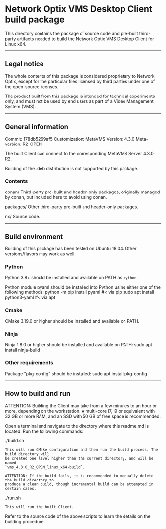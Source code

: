 # Network Optix VMS Desktop Client build package

This directory contains the package of source code and pre-built third-party artifacts needed to
build the Network Optix VMS Desktop Client for Linux x64.

---------------------------------------------------------------------------------------------------
## Legal notice

The whole contents of this package is considered proprietary to Network Optix, except for the
particular files licensed by third parties under one of the open-source licenses.

The product built from this package is intended for technical experiments only, and must not be
used by end users as part of a Video Management System (VMS).

---------------------------------------------------------------------------------------------------
## General information

Commit: 178db5269af5
Customization: MetaVMS
Version: 4.3.0
Meta-version: R2-OPEN

The built Client can connect to the corresponding MetaVMS Server 4.3.0 R2.

Building of the .deb distribution is not supported by this package.

### Contents

conan/
    Third-party pre-built and header-only packages, originally managed by conan, but included here
    to avoid using conan.

packages/
    Other third-party pre-built and header-only packages.
    
nx/
    Source code.
   
---------------------------------------------------------------------------------------------------
## Build environment

Building of this package has been tested on Ubuntu 18.04. Other versions/flavors may work as well.

### Python

Python 3.8+ should be installed and available on PATH as `python`.

Python module pyaml should be installed into Python using either one of the following methods:
    python -m pip install pyaml #< via pip
    sudo apt install python3-yaml #< via apt

### Cmake

CMake 3.19.0 or higher should be installed and available on PATH.

### Ninja

Ninja 1.8.0 or higher should be installed and available on PATH:
    sudo apt install ninja-build


### Other requirements

Package "pkg-config" should be installed:
   sudo apt install pkg-config

---------------------------------------------------------------------------------------------------
## How to build and run

ATTENTION: Building the Client may take from a few minutes to an hour or more, depending on the
workstation. A multi-core i7, i9 or equivalent with 32 GB or more RAM, and an SSD with 50 GB of
free space is recommended.

Open a terminal and navigate to the directory where this readme.md is located. Run the following
commands:

./build.sh

    This will run CMake configuration and then run the build process. The build directory will
    be created one level higher than the current directory, and will be named
    `vms_4.3.0_R2_OPEN_linux_x64-build`.
    
    ATTENTION: If the build fails, it is recommended to manually delete the build directory to
    produce a clean build, though incremental build can be attempted in certain cases.
      
./run.sh

    This will run the built Client.
    
Refer to the source code of the above scripts to learn the details on the building procedure.

